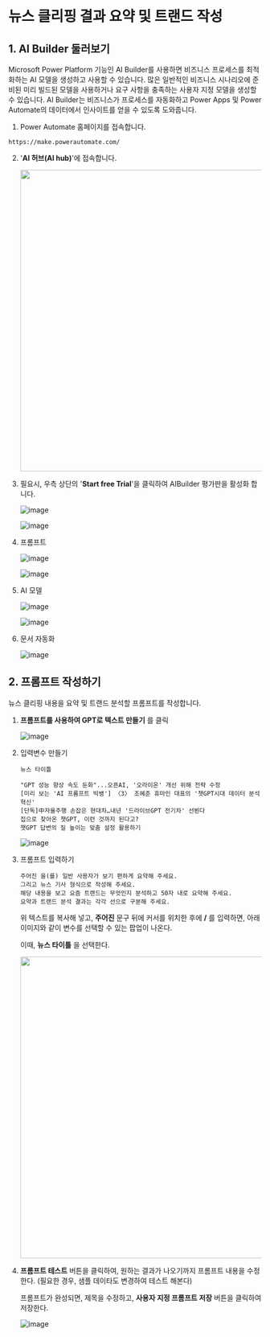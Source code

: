 # 뉴스 클리핑 결과 요약 및 트랜드 작성

## 1. AI Builder 둘러보기

Microsoft Power Platform 기능인 AI Builder를 사용하면 비즈니스 프로세스를 최적화하는 AI 모델을 생성하고 사용할 수 있습니다. 많은 일반적인 비즈니스 시나리오에 준비된 미리 빌드된 모델을 사용하거나 요구 사항을 충족하는 사용자 지정 모델을 생성할 수 있습니다. AI Builder는 비즈니스가 프로세스를 자동화하고 Power Apps 및 Power Automate의 데이터에서 인사이트를 얻을 수 있도록 도와줍니다.

1. Power Automate 홈페이지를 접속합니다.

```
https://make.powerautomate.com/
```

2. '**AI 허브(AI hub)**'에 접속합니다.

   <img src="https://github.com/user-attachments/assets/6006edd5-ee57-4623-8d5d-9e9440c555c2" width=600>

3. 필요시, 우측 상단의 '**Start free Trial**'을 클릭하여 AIBuilder 평가판을 활성화 합니다. 

   ![image](https://github.com/user-attachments/assets/9b476038-0e69-41c1-8501-c6e978e776ab)


   ![image](https://github.com/user-attachments/assets/a0089b38-2f47-43b6-a2b3-a7226590d73e)

4. 프롬프트

   ![image](https://github.com/user-attachments/assets/6d2c12e6-971f-436a-84dc-853dbe861d46)


   ![image](https://github.com/user-attachments/assets/f9ebce1e-14c0-4855-95af-6ba8e67a939d)

6. AI 모델

   ![image](https://github.com/user-attachments/assets/fe45fe45-c610-42b8-a016-13d261af4521)

   ![image](https://github.com/user-attachments/assets/fa015127-d87f-4c49-bf24-e8c9d98c8d4a)

    
7. 문서 자동화


   ![image](https://github.com/user-attachments/assets/8f8251e9-5dcf-43a5-ae29-88641778d9e5)


## 2. 프롬프트 작성하기

뉴스 클리핑 내용을 요약 및 트랜드 분석할 프롬프트를 작성합니다.

1. **프롬프트를 사용하여 GPT로 텍스트 만들기** 를 클릭

   ![image](https://github.com/user-attachments/assets/72fb3e33-9485-4ca0-b406-f39b762b4478)

2. 입력변수 만들기

   ```
   뉴스 타이틀
   ```

   ```
   "GPT 성능 향상 속도 둔화"...오픈AI, '오라이온' 개선 위해 전략 수정 
   [미리 보는 'AI 프롬프트 빅뱅'] 〈3〉 조혜준 휴마인 대표의 '챗GPT시대 데이터 분석 혁신'
   [단독]中자율주행 손잡은 현대차…내년 '드라이브GPT 전기차' 선뵌다
   집으로 찾아온 챗GPT, 이런 것까지 된다고?
   챗GPT 답변의 질 높이는 맞춤 설정 활용하기
   ```
   
   ![image](https://github.com/user-attachments/assets/71cca73a-1034-474d-8df1-5bbc10ad1326)


3. 프롬프트 입력하기

   ```
   주어진 을(를) 일반 사용자가 보기 편하게 요약해 주세요. 
   그리고 뉴스 기사 형식으로 작성해 주세요. 
   해당 내용을 보고 요즘 트랜드는 무엇인지 분석하고 50자 내로 요약해 주세요.
   요약과 트랜드 분석 결과는 각각 선으로 구분해 주세요.
   ```

   위 텍스트를 복사해 넣고, **주어진** 문구 뒤에 커서를 위치한 후에 **/** 를 입력하면, 아래 이미지와 같이 변수를 선택할 수 있는 팝업이 나온다.

   이때, **뉴스 타이틀** 을 선택한다.
  
   <img src="https://github.com/user-attachments/assets/9be60210-1023-4ea9-9763-b9c2cb650e73" width=600>

4. **프롬프트 테스트** 버튼을 클릭하여, 원하는 결과가 나오기까지 프롬프트 내용을 수정한다. (필요한 경우, 샘플 데이타도 변경하여 테스트 해본다)

   프롬프트가 완성되면, 제목을 수정하고, **사용자 지정 프롬프트 저장** 버튼을 클릭하여 저장한다.

   ![image](https://github.com/user-attachments/assets/b4f93bb7-7fff-4682-b86e-785f20a87ce3)




